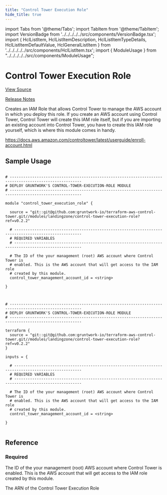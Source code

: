 ```yaml
---
title: "Control Tower Execution Role"
hide_title: true
---
```


import Tabs from '@theme/Tabs';
import TabItem from '@theme/TabItem';
import VersionBadge from '../../../../../src/components/VersionBadge.tsx';
import { HclListItem, HclListItemDescription, HclListItemTypeDetails, HclListItemDefaultValue, HclGeneralListItem } from '../../../../../src/components/HclListItem.tsx';
import { ModuleUsage } from "../../../../../src/components/ModuleUsage";

<VersionBadge repoTitle="Control Tower" version="0.2.2" />

# Control Tower Execution Role

<a href="https://github.com/gruntwork-io/terraform-aws-control-tower/tree/v0.2.2/modules/landingzone/control-tower-execution-role" className="link-button" title="View the source code for this module in GitHub.">View Source</a>

<a href="https://github.com/gruntwork-io/terraform-aws-control-tower/releases?q=control-tower-execution-role" className="link-button" title="Release notes for only versions which impacted this module.">Release Notes</a>

Creates an IAM Role that allows Control Tower to manage the AWS account in which you deploy this role. If you create
an AWS account using Control Tower, Control Tower will create this IAM role itself, but if you are importing an existing
account into Control Tower, you have to create this IAM role yourself, which is where this module comes in handy.

https://docs.aws.amazon.com/controltower/latest/userguide/enroll-account.html

## Sample Usage

<Tabs>
<TabItem value="terraform" label="Terraform" default>

```hcl title="main.tf"

# ------------------------------------------------------------------------------------------------------
# DEPLOY GRUNTWORK'S CONTROL-TOWER-EXECUTION-ROLE MODULE
# ------------------------------------------------------------------------------------------------------

module "control_tower_execution_role" {

  source = "git::git@github.com:gruntwork-io/terraform-aws-control-tower.git//modules/landingzone/control-tower-execution-role?ref=v0.2.2"

  # ----------------------------------------------------------------------------------------------------
  # REQUIRED VARIABLES
  # ----------------------------------------------------------------------------------------------------

  # The ID of the your management (root) AWS account where Control Tower is
  # enabled. This is the AWS account that will get access to the IAM role
  # created by this module.
  control_tower_management_account_id = <string>

}


```

</TabItem>
<TabItem value="terragrunt" label="Terragrunt" default>

```hcl title="terragrunt.hcl"

# ------------------------------------------------------------------------------------------------------
# DEPLOY GRUNTWORK'S CONTROL-TOWER-EXECUTION-ROLE MODULE
# ------------------------------------------------------------------------------------------------------

terraform {
  source = "git::git@github.com:gruntwork-io/terraform-aws-control-tower.git//modules/landingzone/control-tower-execution-role?ref=v0.2.2"
}

inputs = {

  # ----------------------------------------------------------------------------------------------------
  # REQUIRED VARIABLES
  # ----------------------------------------------------------------------------------------------------

  # The ID of the your management (root) AWS account where Control Tower is
  # enabled. This is the AWS account that will get access to the IAM role
  # created by this module.
  control_tower_management_account_id = <string>

}


```

</TabItem>
</Tabs>




## Reference

<Tabs>
<TabItem value="inputs" label="Inputs" default>

### Required

<HclListItem name="control_tower_management_account_id" requirement="required" type="string">
<HclListItemDescription>

The ID of the your management (root) AWS account where Control Tower is enabled. This is the AWS account that will get access to the IAM role created by this module.

</HclListItemDescription>
</HclListItem>

</TabItem>
<TabItem value="outputs" label="Outputs">

<HclListItem name="control_tower_execution_role_arn">
<HclListItemDescription>

The ARN of the Control Tower Execution Role

</HclListItemDescription>
</HclListItem>

</TabItem>
</Tabs>


<!-- ##DOCS-SOURCER-START
{
  "originalSources": [
    "https://github.com/gruntwork-io/terraform-aws-control-tower/tree/v0.2.2/modules/control-tower-execution-role/readme.md",
    "https://github.com/gruntwork-io/terraform-aws-control-tower/tree/v0.2.2/modules/control-tower-execution-role/variables.tf",
    "https://github.com/gruntwork-io/terraform-aws-control-tower/tree/v0.2.2/modules/control-tower-execution-role/outputs.tf"
  ],
  "sourcePlugin": "module-catalog-api",
  "hash": "73aba5990b85ae0915ab53bc7662273f"
}
##DOCS-SOURCER-END -->
